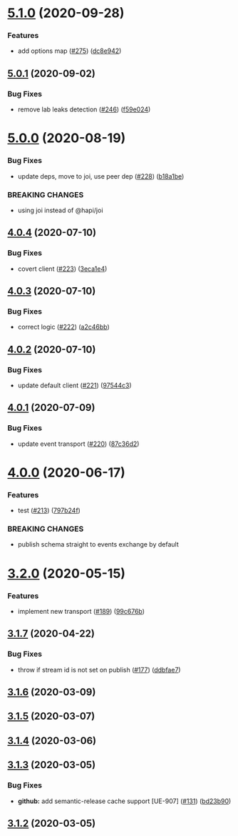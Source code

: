# [5.1.0](https://github.com/pagerinc/event-sourcerer-client/compare/v5.0.1...v5.1.0) (2020-09-28)


### Features

* add options map ([#275](https://github.com/pagerinc/event-sourcerer-client/issues/275)) ([dc8e942](https://github.com/pagerinc/event-sourcerer-client/commit/dc8e94203245521a7626a3b6099d9c30e5b16442))

## [5.0.1](https://github.com/pagerinc/event-sourcerer-client/compare/v5.0.0...v5.0.1) (2020-09-02)


### Bug Fixes

* remove lab leaks detection ([#246](https://github.com/pagerinc/event-sourcerer-client/issues/246)) ([f59e024](https://github.com/pagerinc/event-sourcerer-client/commit/f59e02499156189dc110225620475515b0d35bfa))

# [5.0.0](https://github.com/pagerinc/event-sourcerer-client/compare/v4.0.4...v5.0.0) (2020-08-19)


### Bug Fixes

* update deps, move to joi, use peer dep ([#228](https://github.com/pagerinc/event-sourcerer-client/issues/228)) ([b18a1be](https://github.com/pagerinc/event-sourcerer-client/commit/b18a1be7905538a6ebd67b363bb289fd561c872a))


### BREAKING CHANGES

* using joi instead of @hapi/joi

## [4.0.4](https://github.com/pagerinc/event-sourcerer-client/compare/v4.0.3...v4.0.4) (2020-07-10)


### Bug Fixes

* covert client ([#223](https://github.com/pagerinc/event-sourcerer-client/issues/223)) ([3eca1e4](https://github.com/pagerinc/event-sourcerer-client/commit/3eca1e447930f59d77196fc0210d707a70c47398))

## [4.0.3](https://github.com/pagerinc/event-sourcerer-client/compare/v4.0.2...v4.0.3) (2020-07-10)


### Bug Fixes

* correct logic ([#222](https://github.com/pagerinc/event-sourcerer-client/issues/222)) ([a2c46bb](https://github.com/pagerinc/event-sourcerer-client/commit/a2c46bbe3190a3875fcc410e6e3117647141bf8b))

## [4.0.2](https://github.com/pagerinc/event-sourcerer-client/compare/v4.0.1...v4.0.2) (2020-07-10)


### Bug Fixes

* update default client ([#221](https://github.com/pagerinc/event-sourcerer-client/issues/221)) ([97544c3](https://github.com/pagerinc/event-sourcerer-client/commit/97544c39f8c634e037ba8f352d4210275583847b))

## [4.0.1](https://github.com/pagerinc/event-sourcerer-client/compare/v4.0.0...v4.0.1) (2020-07-09)


### Bug Fixes

* update event transport ([#220](https://github.com/pagerinc/event-sourcerer-client/issues/220)) ([87c36d2](https://github.com/pagerinc/event-sourcerer-client/commit/87c36d2faed17e9576323f32334ebefdfb3bfee3))

# [4.0.0](https://github.com/pagerinc/event-sourcerer-client/compare/v3.2.0...v4.0.0) (2020-06-17)


### Features

* test ([#213](https://github.com/pagerinc/event-sourcerer-client/issues/213)) ([797b24f](https://github.com/pagerinc/event-sourcerer-client/commit/797b24ffea16f93e482d062aed48fc4398354803))


### BREAKING CHANGES

* publish schema straight to events exchange by default

# [3.2.0](https://github.com/pagerinc/event-sourcerer-client/compare/v3.1.7...v3.2.0) (2020-05-15)


### Features

* implement new transport ([#189](https://github.com/pagerinc/event-sourcerer-client/issues/189)) ([99c676b](https://github.com/pagerinc/event-sourcerer-client/commit/99c676b750c1a58a6adaa1ef8fb0698bb92c43d9))

## [3.1.7](https://github.com/pagerinc/event-sourcerer-client/compare/v3.1.6...v3.1.7) (2020-04-22)


### Bug Fixes

* throw if stream id is not set on publish ([#177](https://github.com/pagerinc/event-sourcerer-client/issues/177)) ([ddbfae7](https://github.com/pagerinc/event-sourcerer-client/commit/ddbfae7c5316846f20f25895e3ddd3177b350824))

## [3.1.6](https://github.com/pagerinc/event-sourcerer-client/compare/v3.1.5...v3.1.6) (2020-03-09)

## [3.1.5](https://github.com/pagerinc/event-sourcerer-client/compare/v3.1.4...v3.1.5) (2020-03-07)

## [3.1.4](https://github.com/pagerinc/event-sourcerer-client/compare/v3.1.3...v3.1.4) (2020-03-06)

## [3.1.3](https://github.com/pagerinc/event-sourcerer-client/compare/v3.1.2...v3.1.3) (2020-03-05)


### Bug Fixes

* **github:** add semantic-release cache support [UE-907] ([#131](https://github.com/pagerinc/event-sourcerer-client/issues/131)) ([bd23b90](https://github.com/pagerinc/event-sourcerer-client/commit/bd23b90b149e9c244b28845ec4491eadebcc29cc))

## [3.1.2](https://github.com/pagerinc/event-sourcerer-client/compare/v3.1.1...v3.1.2) (2020-03-05)
